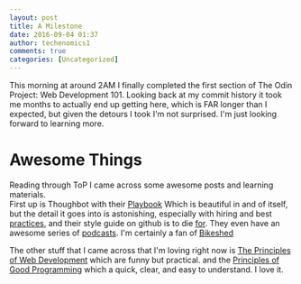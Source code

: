 ```yaml
---
layout: post
title: A Milestone
date: 2016-09-04 01:37
author: techenomics1
comments: true
categories: [Uncategorized]
---
```


This morning at around 2AM I finally completed the first section of The Odin Project: Web Development 101.  Looking back at my commit history it took me months to actually end up getting here, which is FAR longer than I expected, but given the detours I took I'm not surprised.  I'm just looking forward to learning more.  

# Awesome Things

Reading through ToP I came across some awesome posts and learning materials.  
First up is Thoughbot with their [Playbook](https://thoughtbot.com/playbook) Which is beautiful in and of itself, but the detail it goes into is astonishing, especially with hiring and best [practices](https://thoughtbot.com/playbook/our-company/hiring), and their style guide on github is to die [for](https://github.com/thoughtbot/guides/tree/master/style).  They even have an awesome series of [podcasts](https://thoughtbot.com/learn#podcasts).  I'm certainly a fan of [Bikeshed](http://bikeshed.fm/)


The other stuff that I came across that I'm loving right now is [The Principles of Web Development]( https://www.42lines.net/2011/10/13/some-principles-of-web-development/) which are funny but practical.  and the [Principles of Good Programming](http://www.artima.com/weblogs/viewpost.jsp?thread=331531) which a quick, clear, and easy to understand.  I love it.  

